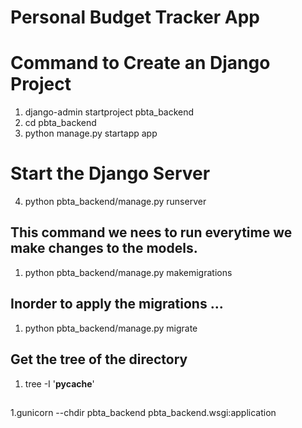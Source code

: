 # Personal Budget Tracker App

# Command  to Create  an Django Project

1. django-admin startproject pbta_backend 
2. cd pbta_backend 
3. python  manage.py startapp app

# Start the Django  Server
4. python  pbta_backend/manage.py runserver

## This  command  we  nees to run everytime  we  make  changes  to  the models.
1. python  pbta_backend/manage.py makemigrations

## Inorder to apply  the migrations  ...
1. python  pbta_backend/manage.py migrate

## Get the tree of  the directory
1. tree -I '__pycache__'

##
1.gunicorn --chdir pbta_backend pbta_backend.wsgi:application